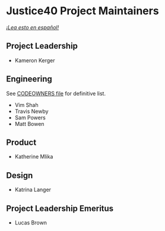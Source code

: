 # Justice40 Project Maintainers

_[¡Lea esto en español!](MAINTAINERS-es.md)_

## Project Leadership

- Kameron Kerger

## Engineering

See [CODEOWNERS file](/.github/CODEOWNERS) for definitive list.

- Vim Shah
- Travis Newby
- Sam Powers
- Matt Bowen

## Product

- Katherine Mlika

## Design

- Katrina Langer

## Project Leadership Emeritus

- Lucas Brown
